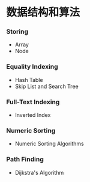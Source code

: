 # 数据结构和算法

### Storing
- Array
- Node

### Equality Indexing
- Hash Table
- Skip List and Search Tree

### Full-Text Indexing
- Inverted Index

### Numeric Sorting
- Numeric Sorting Algorithms

### Path Finding
- Dijkstra's Algorithm
